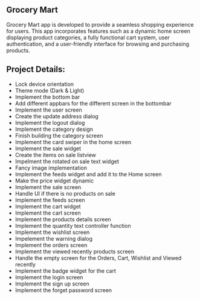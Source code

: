 ## Grocery Mart
Grocery Mart app is developed to provide a seamless shopping experience for users. This app incorporates features such as a dynamic home screen displaying product categories, a fully functional cart system, user authentication, and a user-friendly interface for browsing and purchasing products.  
 
## Project Details:       
 - Lock device orientation
 - Theme mode (Dark & Light)     
 - Implement the bottom bar   
 - Add different appbars for the different screen in the bottombar  
 - Implement the user screen  
 - Create the update address dialog
 - Implement the logout dialog 
 - Implement the category design    
 - Finish building the category screen  
 - Implement the card swiper in the home screen
 - Implement the sale widget  
 - Create the items on sale listview    
 - Impelment the rotated on sale text widget  
 - Fancy image implementation
 - Implement the feeds widget and add it to the Home screen
 - Make the price widget dynamic
 - Implement the sale screen 
 - Handle UI if there is no products on sale
 - Implement the feeds screen
 - Implement the cart widget
 - Implement the cart screen
 - Implement the products details screen
 - Implement the quantity text controller function
 - Implement the wishlist screen
 - Impelement the warning dialog
 - Implement the orders screen
 - Implement the viewed recently products screen
 - Handle the empty screen for the Orders, Cart, Wishlist and Viewed recently
 - Implement the badge widget for the cart
 - Implement the login screen
 - Implement the sign up screen
 - Implement the forget password screen

